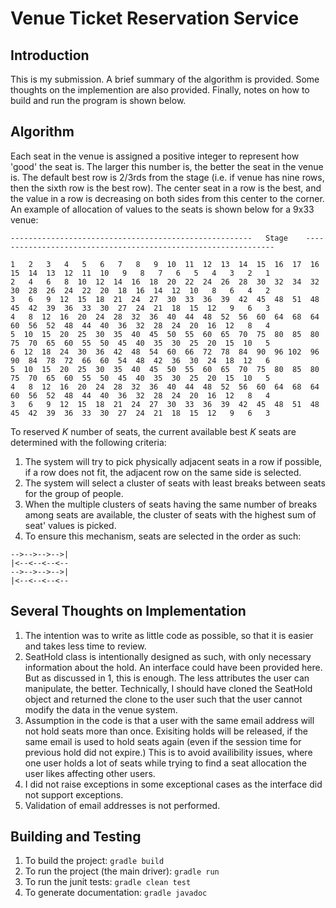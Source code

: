 # Venue Ticket Reservation Service

## Introduction 
This is my submission. A brief summary of the algorithm is provided. Some thoughts on the implemention are also provided. Finally, notes on how to build and run the program is shown below.

## Algorithm
Each seat in the venue is assigned a positive integer to represent how 'good' the seat is. The larger this number is, the better the seat in the venue is. The default best row is 2/3rds from the stage (i.e. if venue has nine rows, then the sixth row is the best row). The center seat in a row is the best, and the value in a row is decreasing on both sides from this center to the corner. An example of allocation of values to the seats is shown below for a 9x33 venue:

```
------------------------------------------------------   Stage    ---------------------------------------------------------------

1   2   3   4   5   6   7   8   9  10  11  12  13  14  15  16  17  16  15  14  13  12  11  10   9   8   7   6   5   4   3   2   1 
2   4   6   8  10  12  14  16  18  20  22  24  26  28  30  32  34  32  30  28  26  24  22  20  18  16  14  12  10   8   6   4   2 
3   6   9  12  15  18  21  24  27  30  33  36  39  42  45  48  51  48  45  42  39  36  33  30  27  24  21  18  15  12   9   6   3 
4   8  12  16  20  24  28  32  36  40  44  48  52  56  60  64  68  64  60  56  52  48  44  40  36  32  28  24  20  16  12   8   4 
5  10  15  20  25  30  35  40  45  50  55  60  65  70  75  80  85  80  75  70  65  60  55  50  45  40  35  30  25  20  15  10   5 
6  12  18  24  30  36  42  48  54  60  66  72  78  84  90  96 102  96  90  84  78  72  66  60  54  48  42  36  30  24  18  12   6 
5  10  15  20  25  30  35  40  45  50  55  60  65  70  75  80  85  80  75  70  65  60  55  50  45  40  35  30  25  20  15  10   5 
4   8  12  16  20  24  28  32  36  40  44  48  52  56  60  64  68  64  60  56  52  48  44  40  36  32  28  24  20  16  12   8   4 
3   6   9  12  15  18  21  24  27  30  33  36  39  42  45  48  51  48  45  42  39  36  33  30  27  24  21  18  15  12   9   6   3 
```

To reserved _K_ number of seats, the current available best _K_ seats are determined with the following criteria: 
1. The system will try to pick physically adjacent seats in a row if possible, if a row does not fit, the adjacent row on the same side is selected.
2. The system will select a cluster of seats with least breaks between seats for the group of people.
3. When the multiple clusters of seats having the same number of breaks among seats are available, the cluster of seats with the highest sum of seat' values is picked. 
4. To ensure this mechanism, seats are selected in the order as such:
```
-->-->-->-->|
|<--<--<--<--
-->-->-->-->|
|<--<--<--<--
```

## Several Thoughts on Implementation
1. The intention was to write as little code as possible, so that it is easier and takes less time to review.
2. SeatHold class is intentionally designed as such, with only necessary information about the hold. An interface could have been provided here. But as discussed in 1, this is enough. The less attributes the user can manipulate, the better. Technically, I should have cloned the SeatHold object and returned the clone to the user such that the user cannot modify the data in the venue system.
3. Assumption in the code is that a user with the same email address will not hold seats more than once. Exisiting holds will be released, if the same email is used to hold seats again (even if the session time for previous hold did not expire.) This is to avoid availibility issues, where one user holds a lot of seats while trying to find a seat allocation the user likes affecting other users.
4. I did not raise exceptions in some exceptional cases as the interface did not support exceptions.
5. Validation of email addresses is not performed.


## Building and Testing
1. To build the project: ```gradle build```
2. To run the project (the main driver): ```gradle run```
3. To run the junit tests: ```gradle clean test```
4. To generate documentation: ```gradle javadoc```





